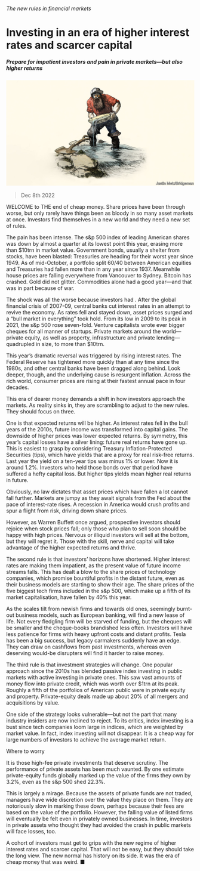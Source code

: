 ###### The new rules in financial markets

# Investing in an era of higher interest rates and scarcer capital 

##### Prepare for impatient investors and pain in private markets—but also higher returns 

![image](images/20221210_LDD002.jpg) 

> Dec 8th 2022 

WELCOME to THE end of cheap money. Share prices have been through worse, but only rarely have things been as bloody in so many asset markets at once. Investors find themselves in a new world and they need a new set of rules.

The pain has been intense. The s&amp;p 500 index of leading American shares was down by almost a quarter at its lowest point this year, erasing more than $10trn in market value. Government bonds, usually a shelter from stocks, have been blasted: Treasuries are heading for their worst year since 1949. As of mid-October, a portfolio split 60/40 between American equities and Treasuries had fallen more than in any year since 1937. Meanwhile house prices are falling everywhere from Vancouver to Sydney. Bitcoin has crashed. Gold did not glitter. Commodities alone had a good year—and that was in part because of war.

The shock was all the worse because investors had . After the global financial crisis of 2007-09, central banks cut interest rates in an attempt to revive the economy. As rates fell and stayed down, asset prices surged and a “bull market in everything” took hold. From its low in 2009 to its peak in 2021, the s&amp;p 500 rose seven-fold. Venture capitalists wrote ever bigger cheques for all manner of startups. Private markets around the world—private equity, as well as property, infrastructure and private lending—quadrupled in size, to more than $10trn. 

This year’s dramatic reversal was triggered by rising interest rates. The Federal Reserve has tightened more quickly than at any time since the 1980s, and other central banks have been dragged along behind. Look deeper, though, and the underlying cause is resurgent inflation. Across the rich world, consumer prices are rising at their fastest annual pace in four decades. 

This era of dearer money demands a shift in how investors approach the markets. As reality sinks in, they are scrambling to adjust to the new rules. They should focus on three.

One is that expected returns will be higher. As interest rates fell in the bull years of the 2010s, future income was transformed into capital gains. The downside of higher prices was lower expected returns. By symmetry, this year’s capital losses have a silver lining: future real returns have gone up. This is easiest to grasp by considering Treasury Inflation-Protected Securities (tips), which have yields that are a proxy for real risk-free returns. Last year the yield on a ten-year tips was minus 1% or lower. Now it is around 1.2%. Investors who held those bonds over that period have suffered a hefty capital loss. But higher tips yields mean higher real returns in future. 

Obviously, no law dictates that asset prices which have fallen a lot cannot fall further. Markets are jumpy as they await signals from the Fed about the pace of interest-rate rises. A recession in America would crush profits and spur a flight from risk, driving down share prices. 

However, as Warren Buffett once argued, prospective investors should rejoice when stock prices fall; only those who plan to sell soon should be happy with high prices. Nervous or illiquid investors will sell at the bottom, but they will regret it. Those with the skill, nerve and capital will take advantage of the higher expected returns and thrive. 

The second rule is that investors’ horizons have shortened. Higher interest rates are making them impatient, as the present value of future income streams falls. This has dealt a blow to the share prices of technology companies, which promise bountiful profits in the distant future, even as their business models are starting to show their age. The share prices of the five biggest tech firms included in the s&amp;p 500, which make up a fifth of its market capitalisation, have fallen by 40% this year. 

As the scales tilt from newish firms and towards old ones, seemingly burnt-out business models, such as European banking, will find a new lease of life. Not every fledgling firm will be starved of funding, but the cheques will be smaller and the cheque-books brandished less often. Investors will have less patience for firms with heavy upfront costs and distant profits. Tesla has been a big success, but legacy carmakers suddenly have an edge. They can draw on cashflows from past investments, whereas even deserving would-be disrupters will find it harder to raise money. 

The third rule is that investment strategies will change. One popular approach since the 2010s has blended passive index investing in public markets with active investing in private ones. This saw vast amounts of money flow into private credit, which was worth over $1trn at its peak. Roughly a fifth of the portfolios of American public  were in private equity and property. Private-equity deals made up about 20% of all mergers and acquisitions by value. 

 One side of the strategy looks vulnerable—but not the part that many industry insiders are now inclined to reject. To its critics, index investing is a bust since tech companies loom large in indices, which are weighted by market value. In fact, index investing will not disappear. It is a cheap way for large numbers of investors to achieve the average market return. 

Where to worry 

It is those high-fee private investments that deserve scrutiny. The performance of private assets has been much vaunted. By one estimate private-equity funds globally marked up the value of the firms they own by 3.2%, even as the s&amp;p 500 shed 22.3%. 

This is largely a mirage. Because the assets of private funds are not traded, managers have wide discretion over the value they place on them. They are notoriously slow in marking these down, perhaps because their fees are based on the value of the portfolio. However, the falling value of listed firms will eventually be felt even in privately owned businesses. In time, investors in private assets who thought they had avoided the crash in public markets will face losses, too. 

A cohort of investors must get to grips with the new regime of higher interest rates and scarcer capital. That will not be easy, but they should take the long view. The new normal has history on its side. It was the era of cheap money that was weird. ■



